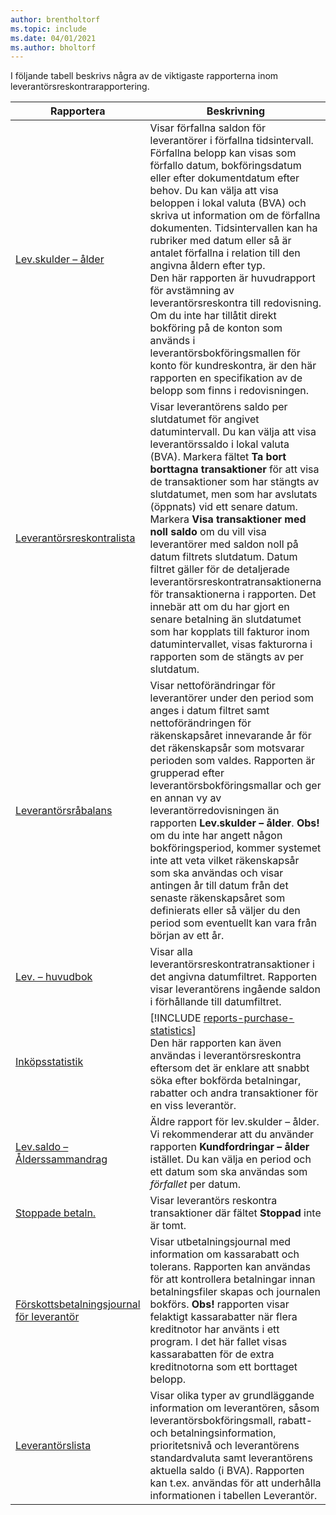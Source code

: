 ```yaml
---
author: brentholtorf
ms.topic: include
ms.date: 04/01/2021
ms.author: bholtorf
---
```


I följande tabell beskrivs några av de viktigaste rapporterna inom leverantörsreskontrarapportering.

| Rapportera | Beskrivning | Id | 
|--|--|--|
| [Lev.skulder – ålder](https://businesscentral.dynamics.com?report=322) |Visar förfallna saldon för leverantörer i förfallna tidsintervall. Förfallna belopp kan visas som förfallo datum, bokföringsdatum eller efter dokumentdatum efter behov. Du kan välja att visa beloppen i lokal valuta (BVA) och skriva ut information om de förfallna dokumenten. Tidsintervallen kan ha rubriker med datum eller så är antalet förfallna i relation till den angivna åldern efter typ.<br>Den här rapporten är huvudrapport för avstämning av leverantörsreskontra till redovisning. Om du inte har tillåtit direkt bokföring på de konton som används i leverantörsbokföringsmallen för konto för kundreskontra, är den här rapporten en specifikation av de belopp som finns i redovisningen.| 322|
| [Leverantörsreskontralista](https://businesscentral.dynamics.com?report=321) | Visar leverantörens saldo per slutdatumet för angivet datumintervall. Du kan välja att visa leverantörssaldo i lokal valuta (BVA). Markera fältet **Ta bort borttagna transaktioner** för att visa de transaktioner som har stängts av slutdatumet, men som har avslutats (öppnats) vid ett senare datum. Markera **Visa transaktioner med noll saldo** om du vill visa leverantörer med saldon noll på datum filtrets slutdatum. Datum filtret gäller för de detaljerade leverantörsreskontratransaktionerna för transaktionerna i rapporten. Det innebär att om du har gjort en senare betalning än slutdatumet som har kopplats till fakturor inom datumintervallet, visas fakturorna i rapporten som de stängts av per slutdatum. | 321 |
| [Leverantörsråbalans](https://businesscentral.dynamics.com?report=329) | Visar nettoförändringar för leverantörer under den period som anges i datum filtret samt nettoförändringen för räkenskapsåret innevarande år för det räkenskapsår som motsvarar perioden som valdes. Rapporten är grupperad efter leverantörsbokföringsmallar och ger en annan vy av leverantörredovisningen än rapporten **Lev.skulder – ålder**. **Obs!** om du inte har angett någon bokföringsperiod, kommer systemet inte att veta vilket räkenskapsår som ska användas och visar antingen år till datum från det senaste räkenskapsåret som definierats eller så väljer du den period som eventuellt kan vara från början av ett år.|329 | 
| [Lev. – huvudbok](https://businesscentral.dynamics.com?report=304) | Visar alla leverantörsreskontratransaktioner i det angivna datumfiltret. Rapporten visar leverantörens ingående saldon i förhållande till datumfiltret. | 304 | 
| [Inköpsstatistik](https://businesscentral.dynamics.com?report=312) |[!INCLUDE [reports-purchase-statistics](reports-purchase-statistics.md)]<br>Den här rapporten kan även användas i leverantörsreskontra eftersom det är enklare att snabbt söka efter bokförda betalningar, rabatter och andra transaktioner för en viss leverantör.| 312 |
| [Lev.saldo – Ålderssammandrag](https://businesscentral.dynamics.com?report=305)| Äldre rapport för lev.skulder – ålder. Vi rekommenderar att du använder rapporten **Kundfordringar – ålder** istället. Du kan välja en period och ett datum som ska användas som *förfallet* per datum.|305| 
| [Stoppade betaln.](https://businesscentral.dynamics.com?report=319)| Visar leverantörs reskontra transaktioner där fältet **Stoppad** inte är tomt.| 319 |
| [Förskottsbetalningsjournal för leverantör](https://businesscentral.dynamics.com?report=317)|Visar utbetalningsjournal med information om kassarabatt och tolerans. Rapporten kan användas för att kontrollera betalningar innan betalningsfiler skapas och journalen bokförs. **Obs!** rapporten visar felaktigt kassarabatter när flera kreditnotor har använts i ett program. I det här fallet visas kassarabatten för de extra kreditnotorna som ett borttaget belopp.| 317 |
| [Leverantörslista](https://businesscentral.dynamics.com?report=301)|Visar olika typer av grundläggande information om leverantören, såsom leverantörsbokföringsmall, rabatt- och betalningsinformation, prioritetsnivå och leverantörens standardvaluta samt leverantörens aktuella saldo (i BVA). Rapporten kan t.ex. användas för att underhålla informationen i tabellen Leverantör.|301|